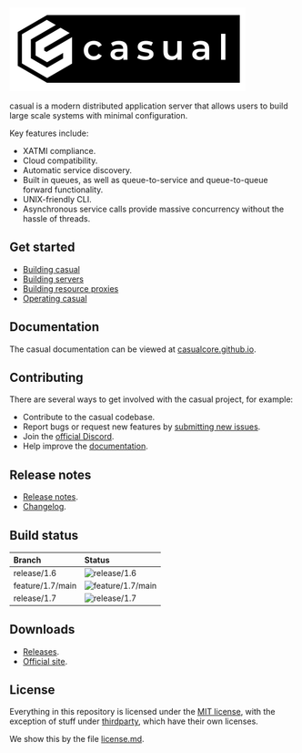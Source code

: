 <img src="resources/casual-box-left.png">

casual is a modern distributed application server that allows users to build large scale systems with minimal configuration.

Key features include:
- XATMI compliance.
- Cloud compatibility.
- Automatic service discovery.
- Built in queues, as well as queue-to-service and queue-to-queue forward functionality.
- UNIX-friendly CLI.
- Asynchronous service calls provide massive concurrency without the hassle of threads.

## Get started

- [Building casual](./build.md)
- [Building servers](./middleware/tools/documentation/build/server.development.md)
- [Building resource proxies](./middleware/tools/documentation/build/resource/proxy.md)
- [Operating casual](./documentation/tutorials/operations/README.md)

## Documentation

The casual documentation can be viewed at [casualcore.github.io](https://casualcore.github.io).

## Contributing

There are several ways to get involved with the casual project, for example:

- Contribute to the casual codebase.
- Report bugs or request new features by [submitting new issues](https://github.com/casualcore/casual/issues/new).
- Join the [official Discord](https://discord.gg/cJVEMraUHe).
- Help improve the [documentation](./documentation/).

## Release notes

- [Release notes](documentation/release-notes.md).
- [Changelog](documentation/changelog.md).

## Build status

|Branch |Status|
|:-------|:------|
|release/1.6|![release/1.6](https://github.com/casualcore/casual/actions/workflows/casual-build-release.yaml/badge.svg?branch=release/1.6)|
|feature/1.7/main|![feature/1.7/main](https://github.com/casualcore/casual/actions/workflows/casual-build-beta.yaml/badge.svg?branch=feature/1.7/main)|
|release/1.7|![release/1.7](https://github.com/casualcore/casual/actions/workflows/casual-build-release.yaml/badge.svg?branch=release/1.7)|

## Downloads

- [Releases](https://github.com/casualcore/casual/releases).
- [Official site](http://casual.laz.se/release/).

## License

Everything in this repository is licensed under the [MIT license](https://opensource.org/licenses/MIT),
with the exception of stuff under [thirdparty](thirdparty/readme.md), which have their own licenses.

We show this by the file [license.md](license.md). 
